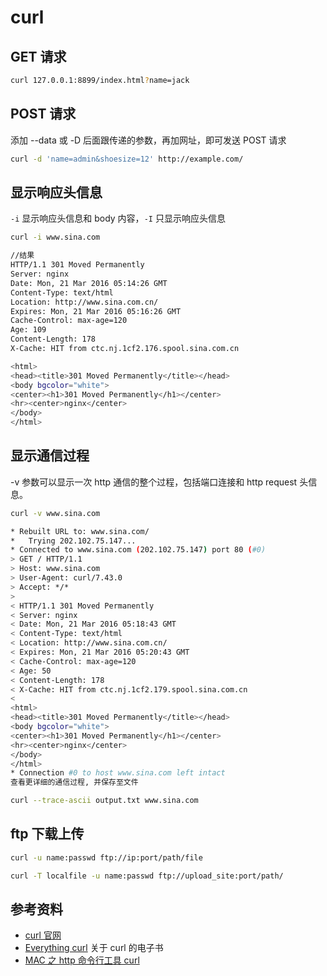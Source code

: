# curl

## GET 请求

```bash
curl 127.0.0.1:8899/index.html?name=jack
```

## POST 请求

添加 --data 或 -D 后面跟传递的参数，再加网址，即可发送 POST 请求

```bash
curl -d 'name=admin&shoesize=12' http://example.com/
```

## 显示响应头信息

`-i` 显示响应头信息和 body 内容，`-I` 只显示响应头信息

```bash
curl -i www.sina.com

//结果
HTTP/1.1 301 Moved Permanently
Server: nginx
Date: Mon, 21 Mar 2016 05:14:26 GMT
Content-Type: text/html
Location: http://www.sina.com.cn/
Expires: Mon, 21 Mar 2016 05:16:26 GMT
Cache-Control: max-age=120
Age: 109
Content-Length: 178
X-Cache: HIT from ctc.nj.1cf2.176.spool.sina.com.cn

<html>
<head><title>301 Moved Permanently</title></head>
<body bgcolor="white">
<center><h1>301 Moved Permanently</h1></center>
<hr><center>nginx</center>
</body>
</html>
```

## 显示通信过程

-v 参数可以显示一次 http 通信的整个过程，包括端口连接和 http request 头信息。

```bash
curl -v www.sina.com

* Rebuilt URL to: www.sina.com/
*   Trying 202.102.75.147...
* Connected to www.sina.com (202.102.75.147) port 80 (#0)
> GET / HTTP/1.1
> Host: www.sina.com
> User-Agent: curl/7.43.0
> Accept: */*
>
< HTTP/1.1 301 Moved Permanently
< Server: nginx
< Date: Mon, 21 Mar 2016 05:18:43 GMT
< Content-Type: text/html
< Location: http://www.sina.com.cn/
< Expires: Mon, 21 Mar 2016 05:20:43 GMT
< Cache-Control: max-age=120
< Age: 50
< Content-Length: 178
< X-Cache: HIT from ctc.nj.1cf2.179.spool.sina.com.cn
<
<html>
<head><title>301 Moved Permanently</title></head>
<body bgcolor="white">
<center><h1>301 Moved Permanently</h1></center>
<hr><center>nginx</center>
</body>
</html>
* Connection #0 to host www.sina.com left intact
查看更详细的通信过程, 并保存至文件

curl --trace-ascii output.txt www.sina.com
```

## ftp 下载上传

```bash
curl -u name:passwd ftp://ip:port/path/file

curl -T localfile -u name:passwd ftp://upload_site:port/path/
```

## 参考资料

- [curl 官网](https://curl.haxx.se/docs/manual.html)
- [Everything curl](https://ec.haxx.se/usingcurl/usingcurl-uploads) 关于 curl 的电子书
- [MAC 之 http 命令行工具 curl](http://coderlt.coding.me/2016/03/22/mac-command-curl/)
